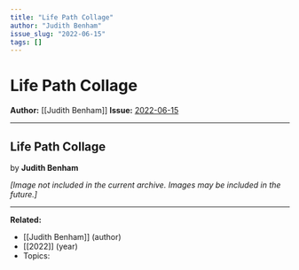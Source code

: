```yaml
---
title: "Life Path Collage"
author: "Judith Benham"
issue_slug: "2022-06-15"
tags: []
---
```


# Life Path Collage

**Author:** [[Judith Benham]]
**Issue:** [2022-06-15](https://plex.collectivesensecommons.org/2022-06-15/)

---

## Life Path Collage
by **Judith Benham**

*[Image not included in the current archive. Images may be included in the future.]*

---

**Related:**
- [[Judith Benham]] (author)
- [[2022]] (year)
- Topics: 

